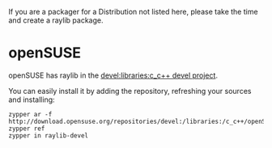 If you are a packager for a Distribution not listed here, please take the time and create a raylib package.

# openSUSE
openSUSE has raylib in the [devel:libraries:c_c++ devel project](https://build.opensuse.org/project/show/devel:libraries:c_c++).

You can easily install it by adding the repository, refreshing your sources and installing:
```
zypper ar -f http://download.opensuse.org/repositories/devel:/libraries:/c_c++/openSUSE_Factory/devel:libraries:c_c++.repo
zypper ref
zypper in raylib-devel
```